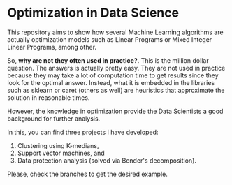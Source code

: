 # Optimization in Data Science

This repository aims to show how several Machine Learning algorithms are actually optimization models such as Linear Programs or Mixed Integer Linear Programs, among other.

So, **why are not they often used in practice?**. This is the million dollar question. The answers is actually pretty easy. They are not used in practice because they may take a lot of computation time to get results since they look for the optimal answer. Instead, what it is embedded in the libraries such as sklearn or caret (others as well) are heuristics that approximate the solution in reasonable times.

However, the knowledge in optimization provide the Data Scientists a good background for further analysis.

In this, you can find three projects I have developed:

1. Clustering using K-medians,
2. Support vector machines, and
3. Data protection analysis (solved via Bender's decomposition).

Please, check the branches to get the desired example.
